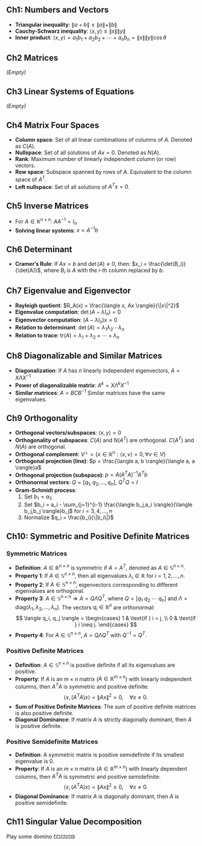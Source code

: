 ## Ch1: Numbers and Vectors
- **Triangular inequality**:
  $\|a+b\| \leq \|a\| + \|b\|$
- **Cauchy-Schwarz inequality**:
  $\langle x, y \rangle \leq \|x\| \|y\|$
- **Inner product**:
  $\langle x, y \rangle = a_1b_1 + a_2b_2 + \cdots + a_nb_n = \|x\|\|y\|\cos \theta$

## Ch2 Matrices
_(Empty)_

## Ch3 Linear Systems of Equations
_(Empty)_

## Ch4 Matrix Four Spaces
- **Column space**: Set of all linear combinations of columns of $A$. Denoted as $C(A)$.
- **Nullspace**: Set of all solutions of $Ax = 0$. Denoted as $N(A)$.
- **Rank**: Maximum number of linearly independent column (or row) vectors.
- **Row space**: Subspace spanned by rows of $A$. Equivalent to the column space of $A^T$.
- **Left nullspace**: Set of all solutions of $A^T x = 0$.

## Ch5 Inverse Matrices
- For $A \in \mathbb{R}^{n \times n}$:
  $AA^{-1} = I_n$
- **Solving linear systems**:
  $x = A^{-1}b$

## Ch6 Determinant
- **Cramer’s Rule**:
  If $Ax = b$ and $\det(A) \neq 0$, then:
  $x_i = \frac{\det(B_i)}{\det(A)}$, where $B_i$ is $A$ with the $i$-th column replaced by $b$.

## Ch7 Eigenvalue and Eigenvector
- **Rayleigh quotient**:
  $R_A(x) = \frac{\langle x, Ax \rangle}{\|x\|^2}$
- **Eigenvalue computation**:
  $\det(A - \lambda I_n) = 0$
- **Eigenvector computation**:
  $(A - \lambda I_n) x = 0$
- **Relation to determinant**:
  $\det(A) = \lambda_1 \lambda_2 \cdots \lambda_n$
- **Relation to trace**:
  $\text{tr}(A) = \lambda_1 + \lambda_2 + \cdots + \lambda_n$

## Ch8 Diagonalizable and Similar Matrices
- **Diagonalization**:
  If $A$ has $n$ linearly independent eigenvectors,
  $A = X \Lambda X^{-1}$
- **Power of diagonalizable matrix**:
  $A^k = X \Lambda^k X^{-1}$
- **Similar matrices**:
  $A = BCB^{-1}$
  Similar matrices have the same eigenvalues.

## Ch9 Orthogonality
- **Orthogonal vectors/subspaces**:
  $\langle x, y \rangle = 0$
- **Orthogonality of subspaces**:
  $C(A)$ and $N(A^T)$ are orthogonal.
  $C(A^T)$ and $N(A)$ are orthogonal.
- **Orthogonal complement**:
  $V^\perp = \{x \in \mathbb{R}^n : \langle x, v \rangle = 0, \forall v \in V\}$
- **Orthogonal projection (line)**:
  $p = \frac{\langle a, b \rangle}{\langle a, a \rangle}a$
- **Orthogonal projection (subspace)**:
  $p = A(A^TA)^{-1}A^T b$
- **Orthonormal vectors**:
  $Q = [q_1, q_2, \dots, q_n]$, $Q^T Q = I$
- **Gram-Schmidt process**:
  1. Set $b_1 = a_1$;
  2. Set $b_i = a_i - \sum_{j=1}^{i-1} \frac{\langle b_j,a_i \rangle}{\langle b_j,b_j \rangle}b_j$ for $i = 3,4,...,n$
  3. Normalize $q_i = \frac{b_i}{\|b_i\|}$

## Ch10: Symmetric and Positive Definite Matrices
### Symmetric Matrices
- **Definition**: $A \in \mathbb{R}^{n \times n}$ is symmetric if $A = A^T$, denoted as $A \in \mathbb{S}^{n \times n}$.
- **Property 1**:
  If $A \in \mathbb{S}^{n \times n}$, then all eigenvalues $\lambda_i \in \mathbb{R}$ for $i = 1, 2, \ldots, n$.
- **Property 2**:
  If $A \in \mathbb{S}^{n \times n}$, eigenvectors corresponding to different eigenvalues are orthogonal.
- **Property 3**:
  $A \in \mathbb{S}^{n \times n} \Rightarrow A = Q\Lambda Q^T$, where $Q = [q_1 \ q_2 \ \cdots \ q_n]$ and $\Lambda = \text{diag}(\lambda_1, \lambda_2, \ldots, \lambda_n)$. The vectors $q_i \in \mathbb{R}^n$ are orthonormal:
  $$
  \langle q_i, q_j \rangle =
  \begin{cases}
  1 & \text{if } i = j, \\
  0 & \text{if } i \neq j.
  \end{cases}
  $$
- **Property 4**:
  For $A \in \mathbb{S}^{n \times n}$, $A = Q \Lambda Q^T$ with $Q^{-1} = Q^T$.

### Positive Definite Matrices
- **Definition**:
  $A \in \mathbb{S}^{n \times n}$ is positive definite if all its eigenvalues are positive.
- **Property**:
  If $A$ is an $m \times n$ matrix ($A \in \mathbb{R}^{m \times n}$) with linearly independent columns, then $A^T A$ is symmetric and positive definite:
  $$
  \langle x, (A^T A)x \rangle = \|Ax\|^2 > 0, \quad \forall x \neq 0.
  $$
- **Sum of Positive Definite Matrices**:
  The sum of positive definite matrices is also positive definite.
- **Diagonal Dominance**:
  If matrix $A$ is strictly diagonally dominant, then $A$ is positive definite.

### Positive Semidefinite Matrices
- **Definition**:
  A symmetric matrix is positive semidefinite if its smallest eigenvalue is 0.
- **Property**:
  If $A$ is an $m \times n$ matrix ($A \in \mathbb{R}^{m \times n}$) with linearly dependent columns, then $A^T A$ is symmetric and positive semidefinite:
  $$
  \langle x, (A^T A)x \rangle = \|Ax\|^2 \geq 0, \quad \forall x \neq 0.
  $$
- **Diagonal Dominance**:
  If matrix $A$ is diagonally dominant, then $A$ is positive semidefinite.

## Ch11 Singular Value Decomposition



 
Play some domino
🁁🁂🁋
